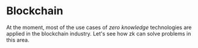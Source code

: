 # Blockchain
At the moment, most of the use cases of *zero knowledge* technologies are applied in the blockchain industry. Let's see how zk can solve problems in this area.